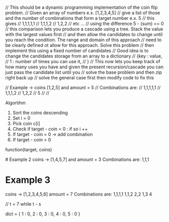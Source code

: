// This should be a dynamic programming implementation of the coin flip problem.
// Given an array of numbers  e.x. [1,2,3,4,5]
// give a list of those and the number of combinations that form a target number e.x. 5
// this gives
// 1,1,1,1,1
// 1,1,1,2
// 1,2,2
// etc ...
// using the difference 5 - (sum) == 0
// this comparison lets you produce a cascade using a tree. Stack the value with the largest values first 
// and then allow the candidates to change until you reach the condition. The range and domain of this approach
// need to be clearly defined ot allow for this approach. Solve this problem 
// then implement this using a fixed number of candidates
// Good idea is to change the candidates storage from an array to a dictionary
// {key : value,
//  1 : number of times you can use it,
// }
// This now lets you keep track of how many uses you have and given the present recursion/cascade you can just pass the candidate list until you
// solve the base problem and then zip right back up
// solve the general case first then modify code to fix this

// Example -> coins [1,2,5] and amount = 5
// Combinations are:
// 1,1,1,1,1
// 1,1,1,2
// 1,2,2
// 5
// 
//

Algortihm
1. Sort the coins descending
2. Set i = 0
2. Pick coin c[i]
3. Check if target - coin < 0 : if so i ++
4. If target - coin = 0
    -> add combination
5. If target - coin > 0


function(target, coins)


# Example 2
coins -> [1,4,5,7] and amount = 3
Combinations are: 
1,1,1
# Example 3
coins -> [1,2,3,4,5,6] amount = 7
Combinations are:
1,1,1,1
1,1,2
2,2
1,3
4


//
t = 7
while t - s

dict = {
    1 : 0,
    2 : 0,
    3 : 0,
    4 : 0,
    5 : 0
}
